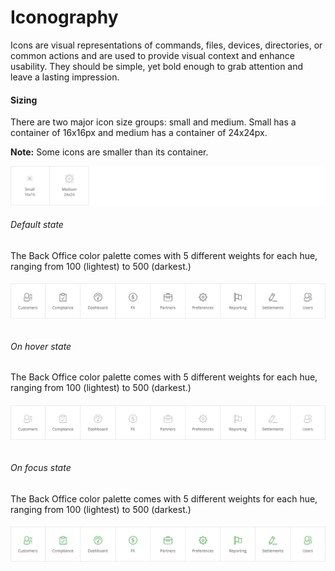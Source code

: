 # Iconography

Icons are visual representations of commands, files, devices, directories, or common actions and are used to provide visual context and enhance usability. They should be simple, yet bold enough to grab attention and leave a lasting impression.

#### Sizing

There are two major icon size groups: small and medium. Small has a container of 16x16px and medium has a container of 24x24px.

**Note:** Some icons are smaller than its container.

![](/assets/foundations/iconography-sizing-example.png)

###### Default state

The Back Office color palette comes with 5 different weights for each hue, ranging from 100 \(lightest\) to 500 \(darkest.\)

###### ![](/assets/foundations/iconography-sidebar-icons.png)

###### On hover state

The Back Office color palette comes with 5 different weights for each hue, ranging from 100 \(lightest\) to 500 \(darkest.\)

###### ![](/assets/foundations/iconography-sidebar-icons-on-hover.png)

###### On focus state

The Back Office color palette comes with 5 different weights for each hue, ranging from 100 \(lightest\) to 500 \(darkest.\)

###### ![](/assets/foundations/iconography-sidebar-icons-on-focus.png)



